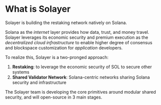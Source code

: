 # What is Solayer

Solayer is building the restaking network natively on Solana.&#x20;

Solana as the _internet_ layer provides how data, trust, and money travel. Solayer leverages its economic security and premium execution as the _decentralized cloud infrastructure_ to enable higher degree of consensus and blockspace customization for _application_ developers.

To realize this, Solayer is a two-pronged approach:&#x20;

1. **Restaking**: to leverage the economic security of SOL to secure other systems
2. **Shared Validator Network**: Solana-centric networks sharing Solana security and infrastructure&#x20;

The Solayer team is developing the core primitives around modular shared security, and will open-source in 3 main stages.&#x20;

